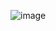 ![image](https://user-images.githubusercontent.com/11046969/234501300-8406b988-d80f-453c-a580-0c0db330d370.png)
